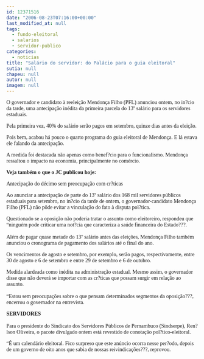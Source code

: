 ```yaml
---
id: 12371516
date: "2006-08-23T07:16:00+00:00"
last_modified_at: null
tags:
  - fundo-eleitoral
  - salarios
  - servidor-publico
categories:
  - noticias
title: "Salário do servidor: do Palácio para o guia eleitoral"
sutia: null
chapeu: null
autor: null
imagem: null
---
```

<p><P><FONT face=Verdana>O governador e candidato à reeleição Mendonça Filho (PFL)&nbsp;anunciou ontem, no in?cio da tarde, uma antecipação inédita da primeira parcela do 13º salário para os servidores estaduais.</FONT></P></p>
<p><P><FONT face=Verdana>Pela primeira vez, 40% do salário serão pagos em setembro, quinze dias antes da eleição.</FONT></P></p>
<p><P><FONT face=Verdana>Pois bem, acabou há pouco o quarto programa do guia eleitoral de Mendonça. E lá estava ele falando da antecipação. </FONT></P></p>
<p><P><FONT face=Verdana>A medida foi destacada não apenas como&nbsp;benef?cio para o funcionalismo. Mendonça ressaltou o impacto na economia, principalmente no comércio.</FONT></P></p>
<p><P><FONT face=Verdana><STRONG>Veja também o que o JC publicou hoje:</STRONG></FONT></P></p>
<p><P><FONT face=Verdana>Antecipação do décimo sem preocupação com cr?ticas</FONT></P></p>
<p><P><FONT face=Verdana>Ao anunciar a antecipação de parte do 13º salário dos 168 mil servidores públicos estaduais para setembro, no in?cio da tarde de ontem, o governador-candidato Mendonça Filho (PFL) não pôde evitar a vinculação do fato à disputa pol?tica. </FONT></P></p>
<p><P><FONT face=Verdana>Questionado se a oposição não poderia tratar o assunto como eleitoreiro, respondeu que “ninguém pode criticar uma not?cia que caracteriza a saúde financeira do Estado???.<BR><BR>Além de pagar quase metade do 13º salário antes das eleições, Mendonça Filho também anunciou o cronograma de pagamento dos salários até o final do ano. </FONT></P></p>
<p><P><FONT face=Verdana>Os vencimentos de agosto e setembro, por exemplo, serão pagos, respectivamente, entre 30 de agosto e 6 de setembro e entre 29 de setembro e 6 de outubro. </FONT></P></p>
<p><P><FONT face=Verdana>Medida alardeada como inédita na administração estadual. Mesmo assim, o governador disse que não deverá se importar com as cr?ticas que possam surgir em relação ao assunto.<BR><BR>“Estou sem preocupações sobre o que pensam determinados segmentos da oposição???, encerrou o governador na entrevista.</FONT></P></p>
<p><P><FONT face=Verdana><STRONG>SERVIDORES<BR></STRONG><BR>Para o presidente do Sindicato dos Servidores Públicos de Pernambuco (Sindserpe), Ren?lson Oliveira, o pacote divulgado ontem está revestido de conotação pol?tico-eleitoral. </FONT></P></p>
<p><P><FONT face=Verdana>“É um calendário eleitoral. Fico surpreso que este anúncio ocorra nesse per?odo, depois de um governo de oito anos que sabia de nossas reivindicações???, reprovou.</FONT></P> </p>
